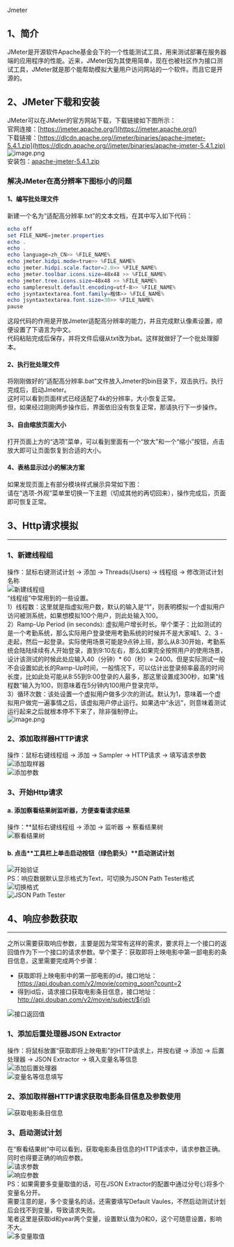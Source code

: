 Jmeter
<a name="O7BfJ"></a>
## 1、简介
JMeter是开源软件Apache基金会下的一个性能测试工具，用来测试部署在服务器端的应用程序的性能。近来，JMeter因为其使用简单，现在也被社区作为接口测试工具，JMeter就是那个能帮助模拟大量用户访问网站的一个软件。而且它是开源的。
<a name="mTNGX"></a>
## 2、JMeter下载和安装
JMeter可以在JMeter的官方网站下载，下载链接如下图所示：<br />官网连接：[https://jmeter.apache.org/](https://jmeter.apache.org/)<br />下载链接：[https://dlcdn.apache.org//jmeter/binaries/apache-jmeter-5.4.1.zip](https://dlcdn.apache.org//jmeter/binaries/apache-jmeter-5.4.1.zip)<br />![image.png](https://cdn.nlark.com/yuque/0/2021/png/396745/1632289256130-2b5ebba8-d272-4581-bd7e-eea7da2381ff.png#clientId=u91355705-9d73-4&from=paste&height=601&id=u0c7204f0&originHeight=1803&originWidth=3798&originalType=binary&ratio=1&rotation=0&showTitle=false&size=689703&status=done&style=shadow&taskId=u43fbd347-df8d-4857-9b9c-bdd65243bf4&title=&width=1266)<br />安装包：[apache-jmeter-5.4.1.zip](https://www.yuque.com/attachments/yuque/0/2021/zip/396745/1632320800749-752b6e87-9e32-4e72-a6c6-9192f88dac17.zip?_lake_card=%7B%22src%22%3A%22https%3A%2F%2Fwww.yuque.com%2Fattachments%2Fyuque%2F0%2F2021%2Fzip%2F396745%2F1632320800749-752b6e87-9e32-4e72-a6c6-9192f88dac17.zip%22%2C%22name%22%3A%22apache-jmeter-5.4.1.zip%22%2C%22size%22%3A74032019%2C%22type%22%3A%22application%2Fx-zip-compressed%22%2C%22ext%22%3A%22zip%22%2C%22source%22%3A%22%22%2C%22status%22%3A%22done%22%2C%22mode%22%3A%22title%22%2C%22download%22%3Atrue%2C%22taskId%22%3A%22u20bea7c7-c612-455f-81cd-e8322a8c1e6%22%2C%22taskType%22%3A%22upload%22%2C%22id%22%3A%22ud78c7daf%22%2C%22card%22%3A%22file%22%7D)
<a name="IZHIw"></a>
### 解决JMeter在高分辨率下图标小的问题
<a name="OxLzd"></a>
#### 1、编写批处理文件
新建一个名为“适配高分辨率.txt”的文本文档，在其中写入如下代码：
```powershell
echo off
set FILE_NAME=jmeter.properties
echo .
echo .
echo language=zh_CN>> %FILE_NAME%
echo jmeter.hidpi.mode=true>> %FILE_NAME%
echo jmeter.hidpi.scale.factor=2.0>> %FILE_NAME%
echo jmeter.toolbar.icons.size=48x48 >> %FILE_NAME%
echo jmeter.tree.icons.size=48x48 >> %FILE_NAME%
echo sampleresult.default.encoding=utf-8>> %FILE_NAME%
echo jsyntaxtextarea.font.family=楷体>> %FILE_NAME%
echo jsyntaxtextarea.font.size=30>> %FILE_NAME%
pause
```
这段代码的作用是开放Jmeter适配高分辨率的能力，并且完成默认像素设置，顺便设置了下语言为中文。<br />代码粘贴完成后保存，并将文件后缀从txt改为bat。这样就做好了一个批处理脚本。
<a name="V5pkg"></a>
#### 2、执行批处理文件
将刚刚做好的“适配高分辨率.bat”文件放入Jmeter的bin目录下，双击执行。执行完成后，启动Jmeter。<br />这时可以看到页面样式已经适配了4k的分辨率，大小恢复正常。<br />但，如果经过刚刚两步操作后，界面依旧没有恢复正常，那请执行下一步操作。
<a name="luc5Z"></a>
#### 3、自由缩放页面大小
打开页面上方的“选项”菜单，可以看到里面有一个“放大”和一个“缩小”按钮，点击放大即可让页面恢复到合适的大小。
<a name="wK4hx"></a>
#### 4、表格显示过小的解决方案
如果发现页面上有部分模块样式展示异常如下图：<br />请在“选项-外观”菜单里切换一下主题（切成其他的再切回来），操作完成后，页面即可恢复正常。[<br />](https://blog.51cto.com/u_13558591/4986620)
<a name="jqipL"></a>
## 3、Http请求模拟

---

<a name="eXfIC"></a>
### 1、新建线程组
操作：鼠标右键测试计划 -> 添加 -> Threads(Users) -> 线程组 -> 修改测试计划名称<br />![新建线程组](https://cdn.nlark.com/yuque/0/2021/png/396745/1632321377250-e6c5d1f8-6def-41ff-91ef-ddae345bc119.png#clientId=u05f870a6-bc11-4&from=paste&height=284&id=uaad7b8ed&originHeight=851&originWidth=1381&originalType=binary&ratio=1&rotation=0&showTitle=true&size=121187&status=done&style=shadow&taskId=udea7b32e-d6b9-4346-9726-ee8e4d76191&title=%E6%96%B0%E5%BB%BA%E7%BA%BF%E7%A8%8B%E7%BB%84&width=460.3333333333333 "新建线程组")<br />“线程组”中常用到的一些设置。<br />1）线程数：这里就是指虚拟用户数，默认的输入是“1”，则表明模拟一个虚拟用户访问被测系统，如果想模拟100个用户，则此处输入100。<br />2）Ramp-Up Period (in seconds): 虚拟用户增长时长。举个栗子：比如测试的是一个考勤系统，那么实际用户登录使用考勤系统的时候并不是大家喊1、2、3 - 走起，然后一起登录。实际使用场景可能是9点钟上班，那么从8:30开始，考勤系统会陆陆续续有人开始登录，直到9:10左右，那么如果完全按照用户的使用场景，设计该测试的时候此处应输入40（分钟）* 60（秒）= 2400。但是实际测试一般不会设置如此长的Ramp-Up时间，一般情况下，可以估计出登录频率最高的时间长度，比如此处可能从8:55到9:00登录的人最多，那这里设置成300秒，如果“线程数”输入为100，则意味着在5分钟内100用户登录完毕。<br />3）循环次数：该处设置一个虚拟用户做多少次的测试。默认为1，意味着一个虚拟用户做完一遍事情之后，该虚拟用户停止运行。如果选中“永远”，则意味着测试运行起来之后就根本停不下来了，除非强制停止。<br />![image.png](https://cdn.nlark.com/yuque/0/2021/png/396745/1632321429054-58bfe93a-ba87-4df9-9100-457161719c67.png#clientId=u05f870a6-bc11-4&from=paste&height=547&id=ud3aa64db&originHeight=1640&originWidth=3040&originalType=binary&ratio=1&rotation=0&showTitle=false&size=229501&status=done&style=none&taskId=ud717b38b-dc11-44b9-85d1-9a7168403cf&title=&width=1013.3333333333334)
<a name="FaREs"></a>
### 2、添加取样器HTTP请求
操作：鼠标右键线程组 -> 添加 -> Sampler -> HTTP请求 -> 填写请求参数<br />![添加取样器](https://cdn.nlark.com/yuque/0/2021/png/396745/1632321493564-e9489538-8acd-413b-9ab7-f71d016a4969.png#clientId=u05f870a6-bc11-4&from=paste&height=439&id=u1dab8cfb&originHeight=1316&originWidth=1775&originalType=binary&ratio=1&rotation=0&showTitle=true&size=254516&status=done&style=shadow&taskId=u3e369dfb-e6e4-4ca2-81e3-f0522f6a759&title=%E6%B7%BB%E5%8A%A0%E5%8F%96%E6%A0%B7%E5%99%A8&width=591.6666666666666 "添加取样器")<br />![添加参数](https://cdn.nlark.com/yuque/0/2022/png/396745/1656926214868-77f872c4-d140-4e9d-bb0c-41f29398d011.png#clientId=u25fb80f3-9eb8-4&from=paste&height=656&id=ue8b50f92&originHeight=1640&originWidth=3040&originalType=binary&ratio=1&rotation=0&showTitle=true&size=172813&status=done&style=shadow&taskId=uebb0c394-7285-4664-aec4-4b294b9b746&title=%E6%B7%BB%E5%8A%A0%E5%8F%82%E6%95%B0&width=1216 "添加参数")
<a name="MVAAJ"></a>
### 3、开始Http请求
<a name="WbPXN"></a>
#### a. 添加察看结果树监听器，方便查看请求结果
操作：**鼠标右键线程组 -> 添加 -> 监听器 -> 察看结果树<br />![察看结果树](https://cdn.nlark.com/yuque/0/2021/png/396745/1632321587745-a91cc03d-f465-4188-b985-db24bd00e18b.png#clientId=u05f870a6-bc11-4&from=paste&height=547&id=ue69ee1b4&originHeight=1640&originWidth=1777&originalType=binary&ratio=1&rotation=0&showTitle=true&size=277986&status=done&style=shadow&taskId=u7bc991a1-773b-4a79-95e5-55ede29a4b4&title=%E5%AF%9F%E7%9C%8B%E7%BB%93%E6%9E%9C%E6%A0%91&width=592.3333333333334 "察看结果树")
<a name="rTpN8"></a>
#### b. 点击**工具栏上单击启动按钮（绿色箭头）**启动测试计划
![开始验证](https://cdn.nlark.com/yuque/0/2021/webp/396745/1631376918236-760ac42a-de7d-4655-b5e7-a83999e5f73f.webp#clientId=ubc93e8bc-687e-4&from=paste&id=u4e5f9c41&originHeight=400&originWidth=640&originalType=url&ratio=1&rotation=0&showTitle=true&status=done&style=shadow&taskId=u4c2a0aa0-41de-44a8-b9aa-a6a9e421804&title=%E5%BC%80%E5%A7%8B%E9%AA%8C%E8%AF%81 "开始验证")<br />PS：响应数据默认显示格式为Text，可切换为JSON Path Tester格式<br />![切换格式](https://cdn.nlark.com/yuque/0/2021/webp/396745/1631376918818-d9b98e93-c32b-4d00-8e6e-d18172c9138e.webp#clientId=ubc93e8bc-687e-4&from=paste&id=u51e0b1e8&originHeight=309&originWidth=520&originalType=url&ratio=1&rotation=0&showTitle=true&status=done&style=shadow&taskId=ubfce0e43-97c6-46bd-9e75-367c409fc7f&title=%E5%88%87%E6%8D%A2%E6%A0%BC%E5%BC%8F "切换格式")<br />![JSON Path Tester](https://cdn.nlark.com/yuque/0/2021/webp/396745/1631376918837-3df72865-3d1e-4408-a262-a1f31a65a1b9.webp#clientId=ubc93e8bc-687e-4&from=paste&id=u2754f1f2&originHeight=432&originWidth=504&originalType=url&ratio=1&rotation=0&showTitle=true&status=done&style=shadow&taskId=ua31f223b-8998-4e4e-a183-d8131f60fed&title=JSON%20Path%20Tester "JSON Path Tester")
<a name="cSQVa"></a>
## 4、响应参数获取

---

之所以需要获取响应参数，主要是因为常常有这样的需求，要求将上一个接口的返回值作为下一个接口的请求参数。举个栗子：获取即将上映电影中第一部电影的条目信息，这里需要完成两个步骤：

- 获取即将上映电影中的第一部电影的id，接口地址：https://api.douban.com/v2/movie/coming_soon?count=2
- 得到id后，请求接口获取电影条目信息，接口地址：http://api.douban.com/v2/movie/subject/${id}

![接口返回值](https://cdn.nlark.com/yuque/0/2021/jpeg/396745/1631377033340-847b1aa5-77bd-437f-99d1-f9928eb04cf3.jpeg#clientId=ubc93e8bc-687e-4&from=ui&id=u2f4f594c&originHeight=509&originWidth=624&originalType=binary&ratio=1&rotation=0&showTitle=true&size=23563&status=done&style=shadow&taskId=u7d7f81a5-514a-43b8-8dd5-06463a8c9f4&title=%E6%8E%A5%E5%8F%A3%E8%BF%94%E5%9B%9E%E5%80%BC "接口返回值")
<a name="VAb6w"></a>
### 1、添加后置处理器JSON Extractor
操作：将鼠标放置“获取即将上映电影”的HTTP请求上，并按右键 -> 添加 -> 后置处理器 -> JSON Extractor -> 填入变量名等信息<br />![添加后置处理器](https://cdn.nlark.com/yuque/0/2021/webp/396745/1631376918937-55547b5f-c252-4523-bfb2-5bd578293af8.webp#clientId=ubc93e8bc-687e-4&from=paste&id=u7c65ccd5&originHeight=260&originWidth=640&originalType=url&ratio=1&rotation=0&showTitle=true&status=done&style=shadow&taskId=u3cfad3b3-0004-4486-a881-9d4fe02dde4&title=%E6%B7%BB%E5%8A%A0%E5%90%8E%E7%BD%AE%E5%A4%84%E7%90%86%E5%99%A8 "添加后置处理器")<br />![变量名等信息填写](https://cdn.nlark.com/yuque/0/2021/webp/396745/1631376918932-4980df8f-dba3-459b-909a-687a5ebbcf60.webp#clientId=ubc93e8bc-687e-4&from=paste&id=u3fc46109&originHeight=253&originWidth=640&originalType=url&ratio=1&rotation=0&showTitle=true&status=done&style=shadow&taskId=u253e5d7a-adc0-414c-a91c-882784f95c8&title=%E5%8F%98%E9%87%8F%E5%90%8D%E7%AD%89%E4%BF%A1%E6%81%AF%E5%A1%AB%E5%86%99 "变量名等信息填写")
<a name="UJvNB"></a>
### 2、添加取样器HTTP请求获取电影条目信息及参数使用
![获取电影条目信息](https://cdn.nlark.com/yuque/0/2021/jpeg/396745/1631377052571-5593118b-8106-45e1-877b-e7593376e330.jpeg#clientId=ubc93e8bc-687e-4&from=ui&id=u53226963&originHeight=194&originWidth=640&originalType=binary&ratio=1&rotation=0&showTitle=true&size=14812&status=done&style=shadow&taskId=ubdf203ab-d18b-4a1a-a1ee-4bbe609bc15&title=%E8%8E%B7%E5%8F%96%E7%94%B5%E5%BD%B1%E6%9D%A1%E7%9B%AE%E4%BF%A1%E6%81%AF "获取电影条目信息")
<a name="m7hj6"></a>
### 3、启动测试计划
在“察看结果树”中可以看到，获取电影条目信息的HTTP请求中，请求参数正确。同时也得要正确的响应参数。<br />![请求参数](https://cdn.nlark.com/yuque/0/2021/jpeg/396745/1631377052579-73924b3e-a7a2-4f5b-b7c7-86b2965530f7.jpeg#clientId=ubc93e8bc-687e-4&from=ui&id=gRBLe&originHeight=274&originWidth=640&originalType=binary&ratio=1&rotation=0&showTitle=true&size=17616&status=done&style=shadow&taskId=u0d2025ef-7f18-4caa-808a-6fc0d2c7e81&title=%E8%AF%B7%E6%B1%82%E5%8F%82%E6%95%B0 "请求参数")<br />![响应参数](https://cdn.nlark.com/yuque/0/2021/jpeg/396745/1631377052583-22aa3053-ba39-4eb7-99e8-7da57d92b2f0.jpeg#clientId=ubc93e8bc-687e-4&from=ui&id=ve8XR&originHeight=467&originWidth=640&originalType=binary&ratio=1&rotation=0&showTitle=true&size=29256&status=done&style=shadow&taskId=ud31ebf83-a637-4c53-a547-6bbca667fc6&title=%E5%93%8D%E5%BA%94%E5%8F%82%E6%95%B0 "响应参数")<br />PS：如果需要多变量取值的话，可在JSON Extractor的配置中通过分号(;)将多个变量名分开。<br />需要注意的是，多个变量名的话，还需要填写Default Vaules，不然启动测试计划后会找不到变量，导致请求失败。<br />笔者这里是获取id和year两个变量，设置默认值为0和0，这个可随意设置，影响不大。<br />![多变量取值](https://cdn.nlark.com/yuque/0/2021/jpeg/396745/1631377052581-5acbc461-6628-42b6-9a35-bba18f6af0b8.jpeg#clientId=ubc93e8bc-687e-4&from=ui&id=qqmP5&originHeight=294&originWidth=640&originalType=binary&ratio=1&rotation=0&showTitle=true&size=23002&status=done&style=shadow&taskId=u8750f498-170a-40d3-a4e5-ed2f5a0d764&title=%E5%A4%9A%E5%8F%98%E9%87%8F%E5%8F%96%E5%80%BC "多变量取值")
